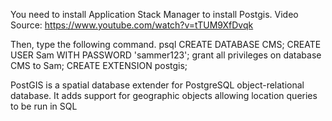 You need to install Application Stack Manager  to install Postgis.
Video Source: https://www.youtube.com/watch?v=tTUM9XfDvqk

Then, type the following command.
psql
CREATE DATABASE CMS;
CREATE USER Sam WITH PASSWORD 'sammer123';
grant all privileges on database CMS to Sam;
CREATE EXTENSION postgis;

PostGIS is a spatial database extender for PostgreSQL object-relational database. It adds support for geographic objects allowing location queries to be run in SQL